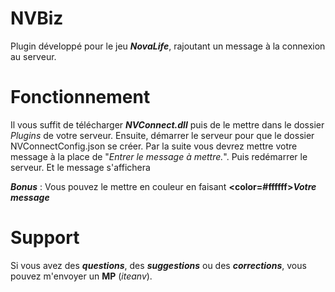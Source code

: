 # NVBiz
Plugin développé pour le jeu ***NovaLife***, rajoutant un message à la connexion au serveur.

# Fonctionnement
Il vous suffit de télécharger ***NVConnect.dll*** puis de le mettre dans le dossier *Plugins* de votre serveur. Ensuite, démarrer le serveur pour que le dossier NVConnectConfig.json se créer. Par la suite vous devrez mettre votre message à la place de "*Entrer le message à mettre.*". Puis redémarrer le serveur. Et le message s'affichera

***Bonus*** : Vous pouvez le mettre en couleur en faisant **<color=#ffffff>*Votre message*</color>**

# Support
Si vous avez des ***questions***, des ***suggestions*** ou des ***corrections***, vous pouvez m'envoyer un **MP** (*iteanv*).
